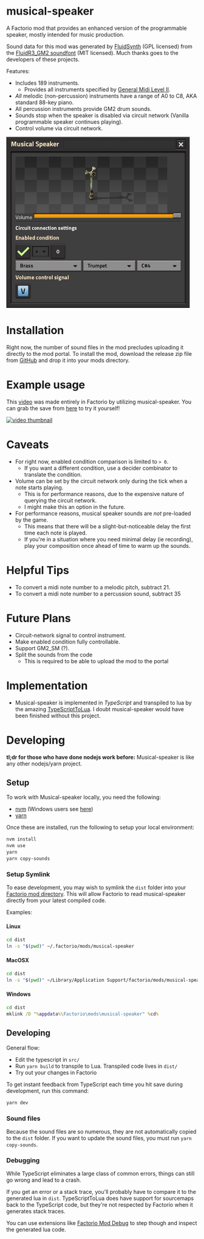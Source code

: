 # musical-speaker

A Factorio mod that provides an enhanced version of the programmable speaker, mostly intended for music production.

Sound data for this mod was generated by [FluidSynth](http://www.fluidsynth.org/) (GPL licensed) from the [FluidR3_GM2 soundfont](https://member.keymusician.com/Member/FluidR3_GM/index.html) (MIT licensed). Much thanks goes to the developers of these projects.

Features:
- Includes 189 instruments.
	- Provides all instruments specified by [General Midi Level II](https://en.wikipedia.org/wiki/General_MIDI_Level_2).
- _All_ melodic (non-percussion) instruments have a range of A0 to C8, AKA standard 88-key piano.
- All percussion instruments provide GM2 drum sounds.
- Sounds stop when the speaker is disabled via circuit network (Vanilla programmable speaker continues playing).
- Control volume via circuit network.


![](./images/speaker-1.png)

# Installation

Right now, the number of sound files in the mod precludes uploading it directly to the mod portal. To install the mod, download the release zip file from [GitHub](https://github.com/Xcelled/musical-speaker/releases) and drop it into your mods directory.

# Example usage
This [video](https://www.youtube.com/watch?v=WMUe16I7cuk) was made entirely in Factorio by utilizing musical-speaker. You can grab the save from [here](https://github.com/Xcelled/musical-speaker/raw/saves/piano-let%20it%20go.zip) to try it yourself!

[![video thumbnail](https://img.youtube.com/vi/WMUe16I7cuk/0.jpg)](https://www.youtube.com/watch?v=WMUe16I7cuk "Let it go - Factorio Style")

# Caveats
- For right now, enabled condition comparison is limited to `> 0`.
	- If you want a different condition, use a decider combinator to translate the condition.
- Volume can be set by the circuit network only during the tick when a note starts playing.
	- This is for performance reasons, due to the expensive nature of querying the circuit network.
	- I might make this an option in the future.
- For performance reasons, musical speaker sounds are _not_ pre-loaded by the game.
	- This means that there will be a slight-but-noticeable delay the first time each note is played.
	- If you're in a situation where you need minimal delay (ie recording), play your composition once ahead of time to warm up the sounds.

# Helpful Tips
- To convert a midi note number to a melodic pitch, subtract 21.
- To convert a midi note number to a percussion sound, subtract 35

# Future Plans
- Circuit-network signal to control instrument.
- Make enabled condition fully controllable.
- Support GM2_SM (?).
- Split the sounds from the code
	- This is required to be able to upload the mod to the portal

# Implementation
- Musical-speaker is implemented in _TypeScript_ and transpiled to lua by the amazing [TypeScriptToLua](https://typescripttolua.github.io/). I doubt musical-speaker would have been finished without this project.

# Developing

**tl;dr for those who have done nodejs work before:** Musical-speaker is like any other nodejs/yarn project.

## Setup
To work with Musical-speaker locally, you need the following:
- [nvm](https://github.com/nvm-sh/nvm#installing-and-updating) (Windows users see [here](https://dev.to/skaytech/how-to-install-node-version-manager-nvm-for-windows-10-4nbi))
- [yarn](https://riptutorial.com/node-js/example/29249/yarn-installation)

Once these are installed, run the following to setup your local environment:
```sh
nvm install
nvm use
yarn
yarn copy-sounds
```

### Setup Symlink

To ease development, you may wish to symlink the `dist` folder into your [Factorio mod directory](https://wiki.factorio.com/Application_directory). This will allow Factorio to read musical-speaker directly from your latest compiled code.

Examples:

#### Linux
```sh
cd dist
ln -s "$(pwd)" ~/.factorio/mods/musical-speaker
```

#### MacOSX
```sh
cd dist
ln -s "$(pwd)" ~/Library/Application Support/factorio/mods/musical-speaker
```

#### Windows
```bat
cd dist
mklink /D "%appdata%\Factorio\mods\musical-speaker" %cd%
```
## Developing
General flow:
- Edit the typescript in `src/`
- Run `yarn build` to transpile to Lua. Transpiled code lives in `dist/`
- Try out your changes in Factorio

To get instant feedback from TypeScript each time you hit save during development, run this command:

```sh
yarn dev
```

### Sound files

Because the sound files are so numerous, they are not automatically copied to the `dist` folder. If you want to update the sound files, you must run `yarn copy-sounds`.

### Debugging

While TypeScript eliminates a large class of common errors, things can still go wrong and lead to a crash.

If you get an error or a stack trace, you'll probably have to compare it to the generated lua in `dist`. TypeScriptToLua does have support for sourcemaps back to the TypeScript code, but they're not respected by Factorio when it generates stack traces.

You can use extensions like [Factorio Mod Debug](https://marketplace.visualstudio.com/items?itemName=justarandomgeek.factoriomod-debug) to step though and inspect the generated lua code.
